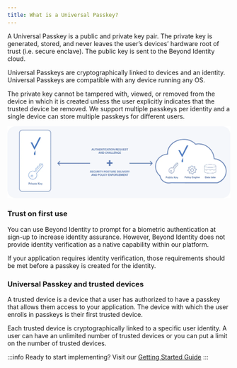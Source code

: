 ```yaml
---
title: What is a Universal Passkey?
---
```


A Universal Passkey is a public and private key pair. The private key is generated, stored, and never leaves the user’s devices’ hardware root of trust (i.e. secure enclave). The public key is sent to the Beyond Identity cloud.

Universal Passkeys are cryptographically linked to devices and an identity. Universal Passkeys are compatible with any device running any OS.

The private key cannot be tampered with, viewed, or removed from the device in which it is created unless the user explicitly indicates that the trusted device be removed. We support multiple passkeys per identity and a single device can store multiple passkeys for different users.

![Passkey Diagram](../images/passkey.webp)

### Trust on first use

You can use Beyond Identity to prompt for a biometric authentication at sign-up to increase identity assurance. However, Beyond Identity does not provide identity verification as a native capability within our platform.

If your application requires identity verification, those requirements should be met before a passkey is created for the identity.

### Universal Passkey and trusted devices

A trusted device is a device that a user has authorized to have a passkey that allows them access to your application. The device with which the user enrolls in passkeys is their first trusted device.

Each trusted device is cryptographically linked to a specific user identity. A user can have an unlimited number of trusted devices or you can put a limit on the number of trusted devices.

:::info
Ready to start implementing? Visit our [Getting Started Guide](/docs/v1/getting-started)
:::
